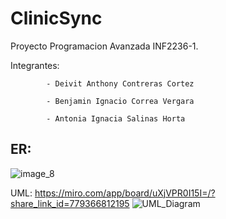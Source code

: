 # ClinicSync
 Proyecto Programacion Avanzada INF2236-1.

 
 Integrantes:
           
            - Deivit Anthony Contreras Cortez
            
            - Benjamin Ignacio Correa Vergara
            
            - Antonia Ignacia Salinas Horta
            
## ER:
![image_8](https://github.com/antoniaSHorta/ClinicSync/assets/142348629/74c5a69b-5834-4d67-8b79-fb9745aa8ff4)

UML: https://miro.com/app/board/uXjVPR0I15I=/?share_link_id=779366812195 
![UML_Diagram](https://github.com/antoniaSHorta/ClinicSync/assets/142348629/1540e9c3-e03e-4460-ba34-9a4ab6221e2a)
